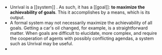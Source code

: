 - Unrival is a [[system]] .  As such, it has a [[goal]]: **to maximize the achievability of goals**.  This it accomplishes by a means, which is its output.
- A formal system may not necessarily maximize the achievability of all goals.  Getting a car's oil changed, for example, is a straightforward matter.  When goals are difficult to elucidate, more complex, and require the cooperation of agents with possibly conflicting agendas, a system such as Unrival may be useful.
-